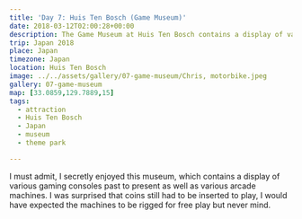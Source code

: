 ```yaml
---
title: 'Day 7: Huis Ten Bosch (Game Museum)'
date: 2018-03-12T02:00:28+00:00
description: The Game Museum at Huis Ten Bosch contains a display of various gaming consoles past to present as well as various arcade machines.
trip: Japan 2018
place: Japan
timezone: Japan
location: Huis Ten Bosch
image: ../../assets/gallery/07-game-museum/Chris, motorbike.jpeg
gallery: 07-game-museum
map: [33.0859,129.7889,15]
tags:
  - attraction
  - Huis Ten Bosch
  - Japan
  - museum
  - theme park

---
```

I must admit, I secretly enjoyed this museum, which contains a display of various gaming consoles past to present as well as various arcade machines. I was surprised that coins still had to be inserted to play, I would have expected the machines to be rigged for free play but never mind.
